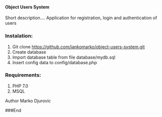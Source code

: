 #### Object Users System

Short description....
Application for registration, login and authentication of users


###  Instalation:
1. Git clone https://github.com/jankomarko/object-users-system.git
2. Create database
3. Import database table from file database/mydb.sql
4. Insert config data to config/database.php

### Requirements:
1. PHP 7.0
2. MSQL

Author
Marko Djurovic

###End
